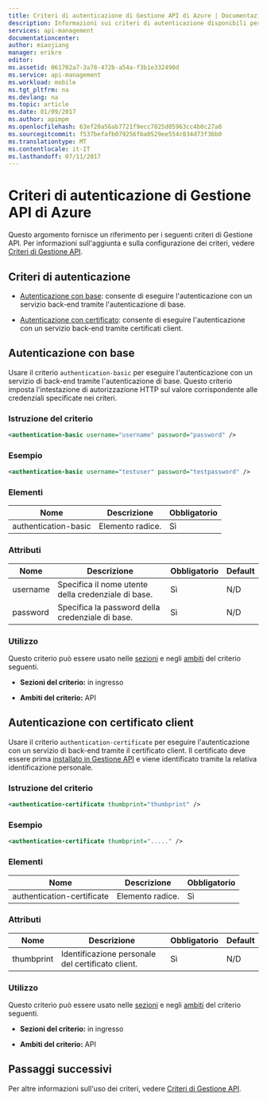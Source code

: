 ```yaml
---
title: Criteri di autenticazione di Gestione API di Azure | Documentazione Microsoft
description: Informazioni sui criteri di autenticazione disponibili per l'uso in Gestione API di Azure.
services: api-management
documentationcenter: 
author: miaojiang
manager: erikre
editor: 
ms.assetid: 061702a7-3a78-472b-a54a-f3b1e332490d
ms.service: api-management
ms.workload: mobile
ms.tgt_pltfrm: na
ms.devlang: na
ms.topic: article
ms.date: 01/09/2017
ms.author: apimpm
ms.openlocfilehash: 63ef20a56ab7721f9ecc7025d05963cc4b0c27a0
ms.sourcegitcommit: f537befafb079256fba0529ee554c034d73f36b0
ms.translationtype: MT
ms.contentlocale: it-IT
ms.lasthandoff: 07/11/2017
---
```

# <a name="api-management-authentication-policies"></a>Criteri di autenticazione di Gestione API di Azure
Questo argomento fornisce un riferimento per i seguenti criteri di Gestione API. Per informazioni sull'aggiunta e sulla configurazione dei criteri, vedere [Criteri di Gestione API](http://go.microsoft.com/fwlink/?LinkID=398186).  
  
##  <a name="AuthenticationPolicies"></a> Criteri di autenticazione  
  
-   [Autenticazione con base](api-management-authentication-policies.md#Basic): consente di eseguire l'autenticazione con un servizio back-end tramite l'autenticazione di base.  
  
-   [Autenticazione con certificato](api-management-authentication-policies.md#ClientCertificate): consente di eseguire l'autenticazione con un servizio back-end tramite certificati client.  
  
##  <a name="Basic"></a> Autenticazione con base  
 Usare il criterio `authentication-basic` per eseguire l'autenticazione con un servizio di back-end tramite l'autenticazione di base. Questo criterio imposta l'intestazione di autorizzazione HTTP sul valore corrispondente alle credenziali specificate nei criteri.  
  
### <a name="policy-statement"></a>Istruzione del criterio  
  
```xml  
<authentication-basic username="username" password="password" />  
```  
  
### <a name="example"></a>Esempio  
  
```xml  
<authentication-basic username="testuser" password="testpassword" />  
```  
  
### <a name="elements"></a>Elementi  
  
|Nome|Descrizione|Obbligatorio|  
|----------|-----------------|--------------|  
|authentication-basic|Elemento radice.|Sì|  
  
### <a name="attributes"></a>Attributi  
  
|Nome|Descrizione|Obbligatorio|Default|  
|----------|-----------------|--------------|-------------|  
|username|Specifica il nome utente della credenziale di base.|Sì|N/D|  
|password|Specifica la password della credenziale di base.|Sì|N/D|  
  
### <a name="usage"></a>Utilizzo  
 Questo criterio può essere usato nelle [sezioni](http://azure.microsoft.com/documentation/articles/api-management-howto-policies/#sections) e negli [ambiti](http://azure.microsoft.com/documentation/articles/api-management-howto-policies/#scopes) del criterio seguenti.  
  
-   **Sezioni del criterio:** in ingresso  
  
-   **Ambiti del criterio:** API  
  
##  <a name="ClientCertificate"></a> Autenticazione con certificato client  
 Usare il criterio `authentication-certificate` per eseguire l'autenticazione con un servizio di back-end tramite il certificato client. Il certificato deve essere prima [installato in Gestione API](http://go.microsoft.com/fwlink/?LinkID=511599) e viene identificato tramite la relativa identificazione personale.  
  
### <a name="policy-statement"></a>Istruzione del criterio  
  
```xml  
<authentication-certificate thumbprint="thumbprint" />  
```  
  
### <a name="example"></a>Esempio  
  
```xml  
<authentication-certificate thumbprint="....." />  
```  
  
### <a name="elements"></a>Elementi  
  
|Nome|Descrizione|Obbligatorio|  
|----------|-----------------|--------------|  
|authentication-certificate|Elemento radice.|Sì|  
  
### <a name="attributes"></a>Attributi  
  
|Nome|Descrizione|Obbligatorio|Default|  
|----------|-----------------|--------------|-------------|  
|thumbprint|Identificazione personale del certificato client.|Sì|N/D|  
  
### <a name="usage"></a>Utilizzo  
 Questo criterio può essere usato nelle [sezioni](http://azure.microsoft.com/documentation/articles/api-management-howto-policies/#sections) e negli [ambiti](http://azure.microsoft.com/documentation/articles/api-management-howto-policies/#scopes) del criterio seguenti.  
  
-   **Sezioni del criterio:** in ingresso  
  
-   **Ambiti del criterio:** API  
  

## <a name="next-steps"></a>Passaggi successivi
Per altre informazioni sull'uso dei criteri, vedere [Criteri di Gestione API](api-management-howto-policies.md).  